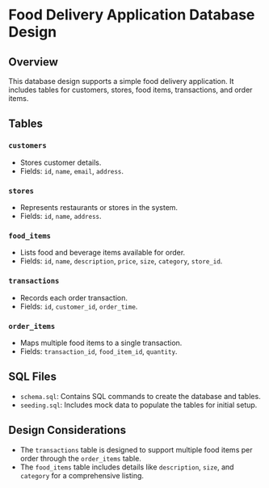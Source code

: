 # Food Delivery Application Database Design

## Overview
This database design supports a simple food delivery application. It includes tables for customers, stores, food items, transactions, and order items.

## Tables

### `customers`
- Stores customer details.
- Fields: `id`, `name`, `email`, `address`.

### `stores`
- Represents restaurants or stores in the system.
- Fields: `id`, `name`, `address`.

### `food_items`
- Lists food and beverage items available for order.
- Fields: `id`, `name`, `description`, `price`, `size`, `category`, `store_id`.

### `transactions`
- Records each order transaction.
- Fields: `id`, `customer_id`, `order_time`.

### `order_items`
- Maps multiple food items to a single transaction.
- Fields: `transaction_id`, `food_item_id`, `quantity`.

## SQL Files
- `schema.sql`: Contains SQL commands to create the database and tables.
- `seeding.sql`: Includes mock data to populate the tables for initial setup.

## Design Considerations
- The `transactions` table is designed to support multiple food items per order through the `order_items` table.
- The `food_items` table includes details like `description`, `size`, and `category` for a comprehensive listing.

